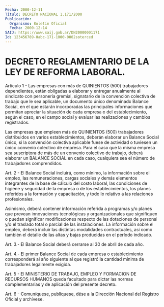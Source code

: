 ```yaml
---
Fecha: 2000-12-11
Título: DECRETO NACIONAL 1.171/2000
Publicación:
  Organismo: Boletín Oficial
  Fecha: 2000-12-14
SAIJ: https://www.saij.gob.ar/DN20000001171
Id: 123456789-0abc-171-1000-0002soterced
---
```

# DECRETO REGLAMENTARIO DE LA LEY DE REFORMA LABORAL.

<a id="1"></a>
Artículo 1 - Las empresas con más de QUINIENTOS (500) trabajadores dependientes, están  obligadas  a elaborar y entregar anualmente al sindicato  con  personería gremial,  signatario  de  la  convención colectiva de trabajo  que  le  sea  aplicable,  un  documento único denominado  Balance  Social,  en  el  que estarán incorporadas  las principales informaciones que permitan  apreciar  la  situación  de cada  empresa  o  del  establecimiento,  según el caso, en el campo social  y  evaluar  las  realizaciones  y  cambios  registrados.

Las  empresas  que  empleen  más de QUINIENTOS  (500)  trabajadores distribuidos  en  varios  establecimientos,   deberán  elaborar  un Balance Social único, si la convención colectiva aplicable fuese de actividad o tuviesen un único convenio colectivo  de  empresa. Para el caso que la misma empresa sea suscriptora de más de  un convenio colectivo  de  trabajo,  deberá elaborar un BALANCE SOCIAL en  cada caso, cualquiera sea el número   de  trabajadores  comprendidos.

<a id="2"></a>
Art. 2 - El Balance Social incluirá,  como  mínimo, la información sobre  el  empleo,  las  remuneraciones,  cargas sociales  y  demás elementos integrantes de la base de cálculo  del costo laboral, las condiciones  de  higiene  y  seguridad  de  la  empresa  o  de  los establecimientos, los planes referidos a la formación y capacitación,  y  todo lo relativo a las relaciones  profesionales.

Asimismo, deberá contener  información  referida  a  programas  y/o planes que prevean innovaciones tecnológicas y organizacionales que signifiquen  o  puedan  significar  modificaciones  respecto de las dotaciones  de  personal  y/o  el traslado total o parcial  de  las instalaciones. La información sobre  el  empleo, deberá incluir las distintas modalidades contractuales, así como también el detalle de las altas y bajas producidas en el período indicado.

<a id="3"></a>
Art. 3.- El Balance Social deberá cerrarse al 30 de abril de cada año.

<a id="4"></a>
Art. 4.- El primer Balance Social de cada empresa o establecimiento corresponderá al año siguiente al que registró la cantidad mínima de trabajadores legalmente exigida.

<a id="5"></a>
Art.  5 - El MINISTERIO DE TRABAJO, EMPLEO Y FORMACION DE RECURSOS HUMANOS queda facultado para dictar las normas complementarias y de aplicación del presente decreto.

<a id="6"></a>
Art. 6 - Comuníquese, publíquese, dése a la Dirección Nacional del Registro Oficial y archívese.